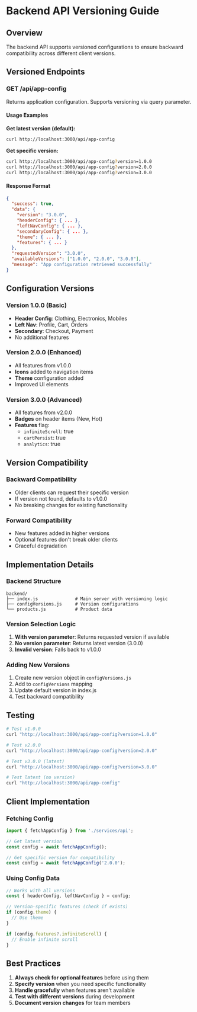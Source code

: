 # Backend API Versioning Guide

## Overview

The backend API supports versioned configurations to ensure backward compatibility across different client versions.

## Versioned Endpoints

### GET /api/app-config

Returns application configuration. Supports versioning via query parameter.

#### Usage Examples

**Get latest version (default):**
```bash
curl http://localhost:3000/api/app-config
```

**Get specific version:**
```bash
curl http://localhost:3000/api/app-config?version=1.0.0
curl http://localhost:3000/api/app-config?version=2.0.0
curl http://localhost:3000/api/app-config?version=3.0.0
```

#### Response Format

```json
{
  "success": true,
  "data": {
    "version": "3.0.0",
    "headerConfig": { ... },
    "leftNavConfig": { ... },
    "secondaryConfig": { ... },
    "theme": { ... },
    "features": { ... }
  },
  "requestedVersion": "3.0.0",
  "availableVersions": ["1.0.0", "2.0.0", "3.0.0"],
  "message": "App configuration retrieved successfully"
}
```

## Configuration Versions

### Version 1.0.0 (Basic)
- **Header Config**: Clothing, Electronics, Mobiles
- **Left Nav**: Profile, Cart, Orders
- **Secondary**: Checkout, Payment
- No additional features

### Version 2.0.0 (Enhanced)
- All features from v1.0.0
- **Icons** added to navigation items
- **Theme** configuration added
- Improved UI elements

### Version 3.0.0 (Advanced)
- All features from v2.0.0
- **Badges** on header items (New, Hot)
- **Features** flag:
  - `infiniteScroll`: true
  - `cartPersist`: true
  - `analytics`: true

## Version Compatibility

### Backward Compatibility
- Older clients can request their specific version
- If version not found, defaults to v1.0.0
- No breaking changes for existing functionality

### Forward Compatibility
- New features added in higher versions
- Optional features don't break older clients
- Graceful degradation

## Implementation Details

### Backend Structure

```
backend/
├── index.js              # Main server with versioning logic
├── configVersions.js     # Version configurations
└── products.js           # Product data
```

### Version Selection Logic

1. **With version parameter**: Returns requested version if available
2. **No version parameter**: Returns latest version (3.0.0)
3. **Invalid version**: Falls back to v1.0.0

### Adding New Versions

1. Create new version object in `configVersions.js`
2. Add to `configVersions` mapping
3. Update default version in index.js
4. Test backward compatibility

## Testing

```bash
# Test v1.0.0
curl "http://localhost:3000/api/app-config?version=1.0.0"

# Test v2.0.0
curl "http://localhost:3000/api/app-config?version=2.0.0"

# Test v3.0.0 (latest)
curl "http://localhost:3000/api/app-config?version=3.0.0"

# Test latest (no version)
curl "http://localhost:3000/api/app-config"
```

## Client Implementation

### Fetching Config

```typescript
import { fetchAppConfig } from './services/api';

// Get latest version
const config = await fetchAppConfig();

// Get specific version for compatibility
const config = await fetchAppConfig('2.0.0');
```

### Using Config Data

```typescript
// Works with all versions
const { headerConfig, leftNavConfig } = config;

// Version-specific features (check if exists)
if (config.theme) {
  // Use theme
}

if (config.features?.infiniteScroll) {
  // Enable infinite scroll
}
```

## Best Practices

1. **Always check for optional features** before using them
2. **Specify version** when you need specific functionality
3. **Handle gracefully** when features aren't available
4. **Test with different versions** during development
5. **Document version changes** for team members

